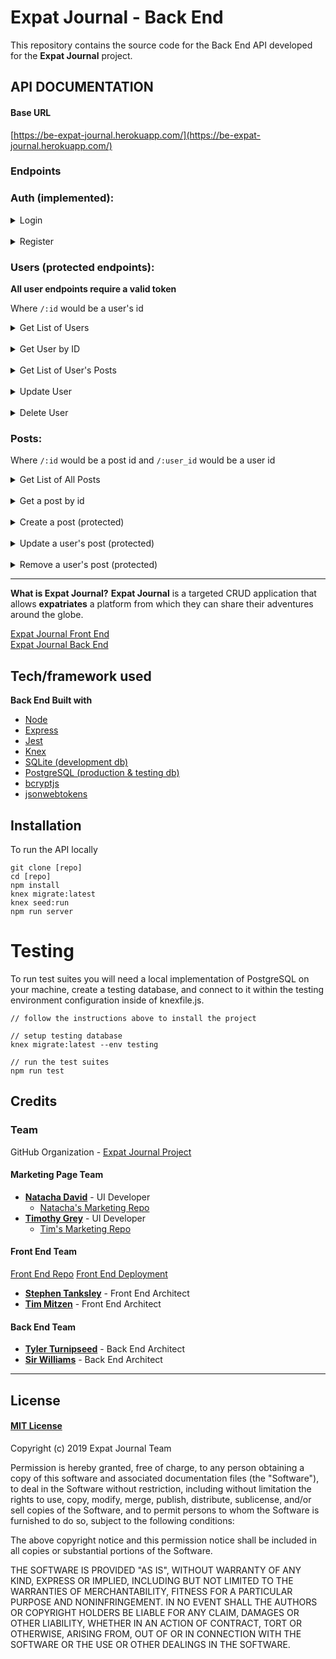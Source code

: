 # Expat Journal - Back End

This repository contains the source code for the Back End API developed for the **Expat Journal** project.

## API DOCUMENTATION

#### Base URL

[https://be-expat-journal.herokuapp.com/](https://be-expat-journal.herokuapp.com/)

### Endpoints

### Auth (implemented):

<details>
<summary>Login</summary>

- POST Request - `/api/auth/login`
  - username & password required for login
  - sends back success message, user object and auth token

Expects a JSON object from client:

```
{
  "username": "super_user123"
  "password": "super_password48"
}
```

Successful login should return:

```
{
  "message": "Login was successful",
  "user": {
    "id": 25
    "fname": "Example",
    "lname": "User",
    "username": "super_user123"
  }
  "token": "eyJhbGciOiJIUzI1NiIsInR5cCI6IkpXVCJ9.eyJzdWIiOiIyNSIsInVzZXJuYW1lIjoic3VwZXJfdXNlcjEyMyJ9.l7W76ELVDr0Y0QrU086wrpj8aT0j6XMcA6-uXKX8fBE"
}
```

</details>
<br>
<details>
<summary>Register</summary>

- POST Request - `/api/auth/register`
  - requires `fname`, `lname`, `email`, `username`, `password`
  - sends back sucess message, user object and auth token

Expects a JSON object from client:

```
{
  "fname": "Example",
  "lname": "User",
  "email": "user@example.com",
  "username": "super_user123"
  "password": "super_password48"
}
```

Successful registration should return a JSON object w/ web token:

```
{
  "message": "Registration was successful",
  "user": {
    "id": 25
    "fname": "Example",
    "lname": "User",
    "username": "super_user123"
  }
  "token": "eyJhbGciOiJIUzI1NiIsInR5cCI6IkpXVCJ9.eyJzdWIiOiIyNSIsInVzZXJuYW1lIjoic3VwZXJfdXNlcjEyMyJ9.l7W76ELVDr0Y0QrU086wrpj8aT0j6XMcA6-uXKX8fBE"
}
```

</details>

### Users (protected endpoints):

**All user endpoints require a valid token**

Where `/:id` would be a user's id

<details>
<summary>Get List of Users</summary>

- GET Request - `/api/users`
  - requires a valid webtoken

Successful request should return a list of users:

```
[
  {
    "id": 1,
    "fname": "Asa",
    "lname": "Beahan",
    "username": "Gavin.Feil22"
  },
  {
    "id": 2,
    "fname": "Queen",
    "lname": "Hettinger",
    "username": "Dakota42"
  },
  {
    "id": 3,
    "fname": "Rubie",
    "lname": "Schuppe",
    "username": "Deshaun_Corkery"
  }
]
```

</details>
<br>
<details>
<summary>Get User by ID</summary>

- GET Request - `/api/users/:id`
  - requires a valid webtoken

Successful request should return a single user:

```
{
  "id": 2,
  "fname": "Queen",
  "lname": "Hettinger",
  "username": "Dakota42"
}
```

</details>
<br>
<details>
<summary>Get List of User's Posts</summary>

- GET Request - `/api/users/:id/posts`
  - requires a valid webtoken

Successful request should return a list of user's posts:

```
[
  {
    "fname": "Asa",
    "username": "Gavin.Feil22",
    "user_id": 1,
    "title": "facere nobis dicta",
    "city": "West Priscilla",
    "country": "Austria",
    "content": "Nulla deserunt qui et voluptatibus cupiditate omnis velit. Soluta necessitatibus numquam perspiciatis maxime reiciendis molestias atque eius. Est aliquid repudiandae. Laudantium est sit architecto sit laudantium vero impedit sunt. Est qui pariatur illo reiciendis dolorem quam amet est. Facere ad ut qui rerum.",
    "imageURL": "https://picsum.photos/id/1006/300/300",
    "created_at": "2019-09-25T02:45:28.875Z",
    "updated_at": "2019-09-25T02:45:28.875Z"
  },
  {
    "fname": "Asa",
    "username": "Gavin.Feil22",
    "user_id": 1,
    "title": "est voluptas et",
    "city": "Dachmouth",
    "country": "Rwanda",
    "content": "Rerum ut est illo. Qui molestias et magnam sequi. Quisquam dolor modi eum quas a asperiores vel quos.",
    "imageURL": "https://picsum.photos/id/1011/300/300",
    "created_at": "2019-09-25T02:45:28.875Z",
    "updated_at": "2019-09-25T02:45:28.875Z"
  }
]
```

</details>
<br>
<details>
<summary>Update User</summary>

- PUT Request - `/api/users/:id`
  - requires a valid webtoken
  - a specific user can only update their own user info
  - requires a changes object containing the changes you wish to make

Example JSON User Object:

```
{
  "fname": "John",
  "lname": "Doe",
  "email": "jdoe@example.com"
  "username": "johndoe23"
}
```

Example Changes Object:

```
{
  "fname": "Jane",
  "username": "janedoe24"
}
```

Successful Update should return a JSON Object:

```
{
  "message": "User successfully updated",
  "user": {
    "id": 26,
    "fname": "Jane",
    "lname": "Doe",
    "username": "janedoe24"
  }
}
```

</details>
<br>
<details>
<summary>Delete User</summary>

- DELETE Request - `/api/users`
  - requires a valid webtoken
  - a specific user can only delete themselves

Successful Delete should return a JSON Object:

```
{
  "message": "User successfully deleted",
  "deleted": true
}
```

</details>

### Posts:

Where `/:id` would be a post id and `/:user_id` would be a user id

<details>
<summary>Get List of All Posts</summary>

- GET Request - `/api/posts/`

Successful GET request should return a list of all posts

```
[
  {
    "id": 1,
    "date": 1568383863360,
    "user_id": 4,
    "title": "repellat et odit",
    "city": "Hartmannland",
    "country": "Kuwait",
    "content": "Quis maxime ea debitis et adipisci et amet qui. Optio et quas cum. Rem et dolor maiores aut tempora esse rem voluptas.",
    "imageURL": "https://picsum.photos/id/0/300/300",
    "created_at": "2019-09-26 01:05:46",
    "updated_at": "2019-09-26 01:05:46"
  },
  {
    "id": 2,
    "date": 1556530555012,
    "user_id": 6,
    "title": "et voluptas aut",
    "city": "West Muhammad",
    "country": "Saint Martin",
    "content": "Rerum laboriosam voluptatum inventore ut in autem aut. Esse similique voluptatum blanditiis sit nihil excepturi rerum reiciendis. Vel commodi ab unde ratione eligendi deleniti. Est excepturi nihil doloremque in numquam vel ut nulla. Fugit aut repellat.",
    "imageURL": "https://picsum.photos/id/1/300/300",
    "created_at": "2019-09-26 01:05:46",
    "updated_at": "2019-09-26 01:05:46"
  },
  {
    "id": 3,
    "date": 1551697867833,
    "user_id": 18,
    "title": "repellat et non",
    "city": "South Keelyfurt",
    "country": "Lesotho",
    "content": "Unde doloremque impedit voluptatem quisquam dicta. Est quia corrupti delectus quidem magni aspernatur. Nobis deleniti aut voluptatibus non modi nam.",
    "imageURL": "https://picsum.photos/id/10/300/300",
    "created_at": "2019-09-26 01:05:46",
    "updated_at": "2019-09-26 01:05:46"
  }
]
```

</details>
<br>
<details>
<summary>Get a post by id</summary>

- GET Request - `/api/posts/:id`
  - requires a post id passed into the endpoint url

Successful GET request should return a single post

```
// example response from valid GET request to '/api/posts/45'
{
  "id": 45,
  "date": 1550449805777,
  "user_id": 11,
  "title": "illo explicabo voluptatem",
  "city": "New Penelopemouth",
  "country": "Mayotte",
  "content": "Aut omnis asperiores hic quae illum laborum quia dignissimos quaerat. Omnis quia eligendi. Iure porro consequuntur illo omnis at ut illum. Voluptas dolores ut saepe maxime porro atque doloremque. Id velit non error.",
  "imageURL": "https://picsum.photos/id/1040/300/300",
  "created_at": "2019-09-26 01:05:46",
  "updated_at": "2019-09-26 01:05:46"
}
```

</details>
<br>
<details>
<summary>Create a post (protected)</summary>

- PUT Request - `/api/posts/`
  - requires valid web token
  - id stored in token must match the user_id from the sent post object
  - following fields are required: `user_id`, `title`, `content`

Example post object sent to api endpoint

```
{
	"title": "Test Post",
	"date": null,
	"city": "Avon",
	"country": "United States",
	"content": "Test Content",
	"imageURL": "http://picture.com",
	"user_id": 26
}
```

Successful POST request should return a JSON object with a success "message" and "post" that contains the newly created post

```
{
  "message": "Post successfully created",
  "post": {
    "id": 55,
    "date": null,
    "user_id": 26,
    "title": "Test Post",
    "city": "Avon",
    "country": "United States",
    "content": "Test Content",
    "imageURL": "http://picture.com",
    "created_at": "2019-09-26 01:20:50",
    "updated_at": "2019-09-26 01:20:50"
  }
}
```

</details>
<br>
<details>
<summary>Update a user's post (protected)</summary>

- PUT Request - `/api/posts/:id`
  - requires a valid webtoken
  - requires a `user_id` in the changes object for validation purposes
  - id stored in token must match the user_id from the sent post changes object
  - requires a changes object containing the changes you wish to make

Example post object to be changed

```
{
  "id": 55,
  "date": null,
  "user_id": 26,
  "title": "Test Post",
  "city": "Avon",
  "country": "United States",
  "content": "Test Content",
  "imageURL": "http://picture.com",
  "created_at": "2019-09-26 01:20:50",
  "updated_at": "2019-09-26 01:20:50"
}
```

Example Changes Object:

```
{
	"title": "Updated Test Post",
	"date": null,
	"city": "Plainfield",
	"country": "United States",
	"content": "Updated Test Content",
	"user_id": 26
}
```

Successful PUT request should return a JSON object with a success "message" and "post" that contains the newly updated post

```
// example response from valid PUT request to '/api/posts/55'
{
  "message": "Post successfully updated",
  "post": {
    "id": 55,
    "date": null,
    "user_id": 26,
    "title": "Updated Test Post",
    "city": "Plainfield",
    "country": "United States",
    "content": "Updated Test Content",
    "imageURL": "http://picture.com",
    "created_at": "2019-09-26 01:20:50",
    "updated_at": "2019-09-26 01:20:50"
  }
}
```

</details>
<br>
<details>
<summary>Remove a user's post (protected)</summary>

- DELETE Request - `/api/posts/:id/user/:user_id`
  - requires a valid webtoken
  - requires a post `id` and `user_id` in the endpoint url
  - id stored in token must match the user_id from the url parameter

Successful DELETE request should return a JSON object

```
// example response from valid DELETE request to '/api/posts/55/user/26'
{
  "message": "Post was successfully deleted",
  "deleted": true
}
```

</details>

---

**What is Expat Journal?**
**Expat Journal** is a targeted CRUD application that allows **expatriates** a platform from which they can share their adventures around the globe.

[Expat Journal Front End](https://github.com/Build-Week-Expat-Journal-Sept-19/Front-End)
<br />
[Expat Journal Back End](https://github.com/Build-Week-Expat-Journal-Sept-19/Back-End)

## Tech/framework used

<b>Back End Built with</b>

- [Node](https://nodejs.org/)
- [Express](https://expressjs.com/)
- [Jest](https://jestjs.io/)
- [Knex](http://knexjs.org/)
- [SQLite (development db)](https://www.sqlite.org/index.html)
- [PostgreSQL (production & testing db)](https://www.postgresql.org/)
- [bcryptjs](https://github.com/dcodeIO/bcrypt.js#readme)
- [jsonwebtokens](https://github.com/auth0/node-jsonwebtoken#readme)

## Installation

To run the API locally

```
git clone [repo]
cd [repo]
npm install
knex migrate:latest
knex seed:run
npm run server
```

# Testing

To run test suites you will need a local implementation of PostgreSQL on your machine, create a testing database, and connect to it within the testing environment configuration inside of knexfile.js.

```
// follow the instructions above to install the project

// setup testing database
knex migrate:latest --env testing

// run the test suites
npm run test
```

## Credits

### Team

GitHub Organization - [Expat Journal Project](https://github.com/Build-Week-Expat-Journal-Sept-19)

#### Marketing Page Team

- [**Natacha David**](https://github.com/natacha96510) - UI Developer
  - [Natacha's Marketing Repo](https://github.com/Build-Week-Expat-Journal-Sept-19/Marketing-Page-Natacha)
- [**Timothy Grey**](https://github.com/timrcoder) - UI Developer
  - [Tim's Marketing Repo](https://github.com/Build-Week-Expat-Journal-Sept-19/Marketing-Page-Tim)

#### Front End Team

[Front End Repo](https://github.com/Build-Week-Expat-Journal-Sept-19/Front-End)
[Front End Deployment](https://expat-journal-build-week.netlify.com/)

- [**Stephen Tanksley**](https://github.com/StephenTanksley) - Front End Architect
- [**Tim Mitzen**](https://github.com/TimMitzen) - Front End Architect

#### Back End Team

- [**Tyler Turnipseed**](https://github.com/techturnip) - Back End Architect
- [**Sir Williams**](https://github.com/Sir-Williams) - Back End Architect

---

## License

#### [MIT License](https://choosealicense.com/licenses/mit/)

Copyright (c) 2019 Expat Journal Team

Permission is hereby granted, free of charge, to any person obtaining a copy
of this software and associated documentation files (the "Software"), to deal
in the Software without restriction, including without limitation the rights
to use, copy, modify, merge, publish, distribute, sublicense, and/or sell
copies of the Software, and to permit persons to whom the Software is
furnished to do so, subject to the following conditions:

The above copyright notice and this permission notice shall be included in all
copies or substantial portions of the Software.

THE SOFTWARE IS PROVIDED "AS IS", WITHOUT WARRANTY OF ANY KIND, EXPRESS OR
IMPLIED, INCLUDING BUT NOT LIMITED TO THE WARRANTIES OF MERCHANTABILITY,
FITNESS FOR A PARTICULAR PURPOSE AND NONINFRINGEMENT. IN NO EVENT SHALL THE
AUTHORS OR COPYRIGHT HOLDERS BE LIABLE FOR ANY CLAIM, DAMAGES OR OTHER
LIABILITY, WHETHER IN AN ACTION OF CONTRACT, TORT OR OTHERWISE, ARISING FROM,
OUT OF OR IN CONNECTION WITH THE SOFTWARE OR THE USE OR OTHER DEALINGS IN THE
SOFTWARE.
